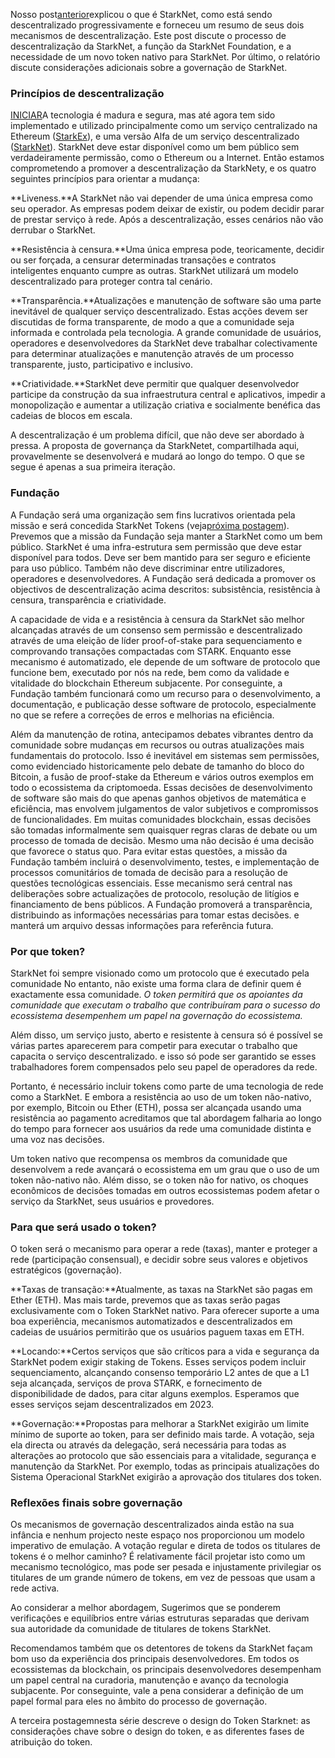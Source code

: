 Nosso post[anterior](https://medium.com/@starkware/part-1-starknet-sovereignty-a-decentralization-proposal-bca3e98a01ef)explicou o que é StarkNet, como está sendo descentralizado progressivamente e forneceu um resumo de seus dois mecanismos de descentralização. Este post discute o processo de descentralização da StarkNet, a função da StarkNet Foundation, e a necessidade de um novo token nativo para StarkNet. Por último, o relatório discute considerações adicionais sobre a governação de StarkNet.

### Princípios de descentralização

[INICIAR](https://eprint.iacr.org/2018/046.pdf)A tecnologia é madura e segura, mas até agora tem sido implementado e utilizado principalmente como um serviço centralizado na Ethereum ([StarkEx](https://starkware.co/starkex/)), e uma versão Alfa de um serviço descentralizado ([StarkNet](https://starkware.co/starknet/)). StarkNet deve estar disponível como um bem público sem verdadeiramente permissão, como o Ethereum ou a Internet. Então estamos comprometendo a promover a descentralização da StarkNety, e os quatro seguintes princípios para orientar a mudança:

**Liveness.**A StarkNet não vai depender de uma única empresa como seu operador. As empresas podem deixar de existir, ou podem decidir parar de prestar serviço à rede. Após a descentralização, esses cenários não vão derrubar o StarkNet.

**Resistência à censura.**Uma única empresa pode, teoricamente, decidir ou ser forçada, a censurar determinadas transações e contratos inteligentes enquanto cumpre as outras. StarkNet utilizará um modelo descentralizado para proteger contra tal cenário.

**Transparência.**Atualizações e manutenção de software são uma parte inevitável de qualquer serviço descentralizado. Estas acções devem ser discutidas de forma transparente, de modo a que a comunidade seja informada e controlada pela tecnologia. A grande comunidade de usuários, operadores e desenvolvedores da StarkNet deve trabalhar colectivamente para determinar atualizações e manutenção através de um processo transparente, justo, participativo e inclusivo.

**Criatividade.**StarkNet deve permitir que qualquer desenvolvedor participe da construção da sua infraestrutura central e aplicativos, impedir a monopolização e aumentar a utilização criativa e socialmente benéfica das cadeias de blocos em escala.

A descentralização é um problema difícil, que não deve ser abordado à pressa. A proposta de governança da StarkNetet, compartilhada aqui, provavelmente se desenvolverá e mudará ao longo do tempo. O que se segue é apenas a sua primeira iteração.

### Fundação

A Fundação será uma organização sem fins lucrativos orientada pela missão e será concedida StarkNet Tokens (veja[próxima postagem](https://medium.com/@starkware/part-3-starknet-token-design-5cc17af066c6)). Prevemos que a missão da Fundação seja manter a StarkNet como um bem público. StarkNet é uma infra-estrutura sem permissão que deve estar disponível para todos. Deve ser bem mantido para ser seguro e eficiente para uso público. Também não deve discriminar entre utilizadores, operadores e desenvolvedores. A Fundação será dedicada a promover os objectivos de descentralização acima descritos: subsistência, resistência à censura, transparência e criatividade.

A capacidade de vida e a resistência à censura da StarkNet são melhor alcançadas através de um consenso sem permissão e descentralizado através de uma eleição de líder proof-of-stake para sequenciamento e comprovando transações compactadas com STARK. Enquanto esse mecanismo é automatizado, ele depende de um software de protocolo que funcione bem, executado por nós na rede, bem como da validade e vitalidade do blockchain Ethereum subjacente. Por conseguinte, a Fundação também funcionará como um recurso para o desenvolvimento, a documentação, e publicação desse software de protocolo, especialmente no que se refere a correções de erros e melhorias na eficiência.

Além da manutenção de rotina, antecipamos debates vibrantes dentro da comunidade sobre mudanças em recursos ou outras atualizações mais fundamentais do protocolo. Isso é inevitável em sistemas sem permissões, como evidenciado historicamente pelo debate de tamanho do bloco do Bitcoin, a fusão de proof-stake da Ethereum e vários outros exemplos em todo o ecossistema da criptomoeda. Essas decisões de desenvolvimento de software são mais do que apenas ganhos objetivos de matemática e eficiência, mas envolvem julgamentos de valor subjetivos e compromissos de funcionalidades. Em muitas comunidades blockchain, essas decisões são tomadas informalmente sem quaisquer regras claras de debate ou um processo de tomada de decisão. Mesmo uma não decisão é uma decisão que favorece o status quo. Para evitar estas questões, a missão da Fundação também incluirá o desenvolvimento, testes, e implementação de processos comunitários de tomada de decisão para a resolução de questões tecnológicas essenciais. Esse mecanismo será central nas deliberações sobre actualizações de protocolo, resolução de litígios e financiamento de bens públicos. A Fundação promoverá a transparência, distribuindo as informações necessárias para tomar estas decisões. e manterá um arquivo dessas informações para referência futura.

### Por que token?

StarkNet foi sempre visionado como um protocolo que é executado pela comunidade No entanto, não existe uma forma clara de definir quem é exactamente essa comunidade. *O token permitirá que os apoiantes da comunidade que executam o trabalho que contribuíram para o sucesso do ecossistema desempenhem um papel na governação do ecossistema.*

Além disso, um serviço justo, aberto e resistente à censura só é possível se várias partes aparecerem para competir para executar o trabalho que capacita o serviço descentralizado. e isso só pode ser garantido se esses trabalhadores forem compensados pelo seu papel de operadores da rede.

Portanto, é necessário incluir tokens como parte de uma tecnologia de rede como a StarkNet. E embora a resistência ao uso de um token não-nativo, por exemplo, Bitcoin ou Ether (ETH), possa ser alcançada usando uma resistência ao pagamento acreditamos que tal abordagem falharia ao longo do tempo para fornecer aos usuários da rede uma comunidade distinta e uma voz nas decisões.

Um token nativo que recompensa os membros da comunidade que desenvolvem a rede avançará o ecossistema em um grau que o uso de um token não-nativo não. Além disso, se o token não for nativo, os choques econômicos de decisões tomadas em outros ecossistemas podem afetar o serviço da StarkNet, seus usuários e provedores.

### Para que será usado o token?

O token será o mecanismo para operar a rede (taxas), manter e proteger a rede (participação consensual), e decidir sobre seus valores e objetivos estratégicos (governação).

**Taxas de transação:**Atualmente, as taxas na StarkNet são pagas em Ether (ETH). Mas mais tarde, prevemos que as taxas serão pagas exclusivamente com o Token StarkNet nativo. Para oferecer suporte a uma boa experiência, mecanismos automatizados e descentralizados em cadeias de usuários permitirão que os usuários paguem taxas em ETH.

**Locando:**Certos serviços que são críticos para a vida e segurança da StarkNet podem exigir staking de Tokens. Esses serviços podem incluir sequenciamento, alcançando consenso temporário L2 antes de que a L1 seja alcançada, serviços de prova STARK, e fornecimento de disponibilidade de dados, para citar alguns exemplos. Esperamos que esses serviços sejam descentralizados em 2023.

**Governação:**Propostas para melhorar a StarkNet exigirão um limite mínimo de suporte ao token, para ser definido mais tarde. A votação, seja ela directa ou através da delegação, será necessária para todas as alterações ao protocolo que são essenciais para a vitalidade, segurança e manutenção da StarkNet. Por exemplo, todas as principais atualizações do Sistema Operacional StarkNet exigirão a aprovação dos titulares dos token.

### Reflexões finais sobre governação

Os mecanismos de governação descentralizados ainda estão na sua infância e nenhum projecto neste espaço nos proporcionou um modelo imperativo de emulação. A votação regular e direta de todos os titulares de tokens é o melhor caminho? É relativamente fácil projetar isto como um mecanismo tecnológico, mas pode ser pesada e injustamente privilegiar os titulares de um grande número de tokens, em vez de pessoas que usam a rede activa.

Ao considerar a melhor abordagem, Sugerimos que se ponderem verificações e equilíbrios entre várias estruturas separadas que derivam sua autoridade da comunidade de titulares de tokens StarkNet.

Recomendamos também que os detentores de tokens da StarkNet façam bom uso da experiência dos principais desenvolvedores. Em todos os ecossistemas da blockchain, os principais desenvolvedores desempenham um papel central na curadoria, manutenção e avanço da tecnologia subjacente. Por conseguinte, vale a pena considerar a definição de um papel formal para eles no âmbito do processo de governação.

A terceira postagem[](https://medium.com/@starkware/part-3-starknet-token-design-5cc17af066c6)nesta série descreve o design do Token Starknet: as considerações chave sobre o design do token, e as diferentes fases de atribuição do token.